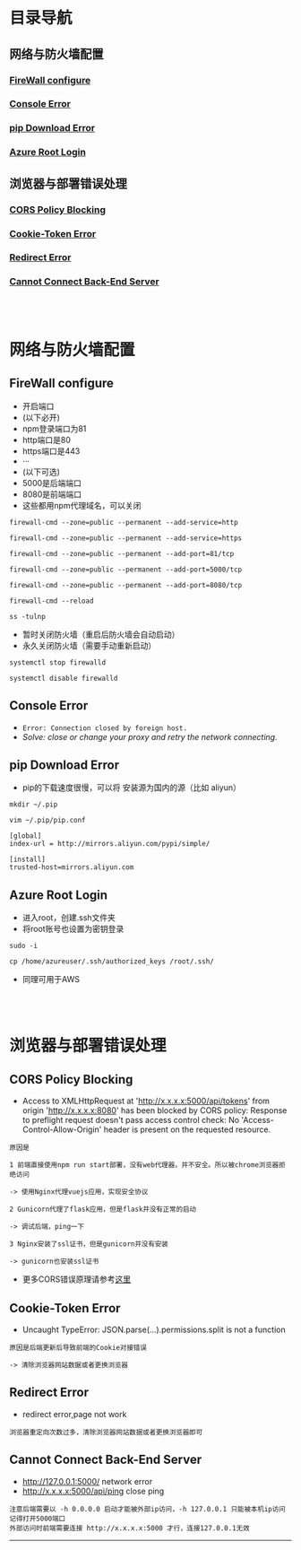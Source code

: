<br>

# 目录导航

## 网络与防火墙配置

### [FireWall configure](#firewall-configure-1)

### [Console Error](#console-error-1)

### [pip Download Error](#pip-download-error-1)

### [Azure Root Login](#azure-root-login-1)

## 浏览器与部署错误处理

### [CORS Policy Blocking](#cors-policy-blocking-1)

### [Cookie-Token Error](#cookie-token-error-1)

### [Redirect Error](#redirect-error-1)

### [Cannot Connect Back-End Server](#cannot-connect-back-end-server-1)

<br><br>

# 网络与防火墙配置

## FireWall configure
- 开启端口
- (以下必开)
- npm登录端口为81
- http端口是80
- https端口是443
- ···
- (以下可选)
- 5000是后端端口
- 8080是前端端口
- 这些都用npm代理域名，可以关闭
```
firewall-cmd --zone=public --permanent --add-service=http

firewall-cmd --zone=public --permanent --add-service=https

firewall-cmd --zone=public --permanent --add-port=81/tcp

firewall-cmd --zone=public --permanent --add-port=5000/tcp

firewall-cmd --zone=public --permanent --add-port=8080/tcp

firewall-cmd --reload

ss -tulnp
```

- 暂时关闭防火墙（重启后防火墙会自动启动）
- 永久关闭防火墙（需要手动重新启动）
```
systemctl stop firewalld

systemctl disable firewalld
```

## Console Error
- `Error: Connection closed by foreign host. `
- *Solve: close or change your proxy and retry the network connecting.*

## pip Download Error
- pip的下载速度很慢，可以将 安装源为国内的源（比如 aliyun）
```
mkdir ~/.pip

vim ~/.pip/pip.conf
```

```
[global]
index-url = http://mirrors.aliyun.com/pypi/simple/

[install]
trusted-host=mirrors.aliyun.com
```

## Azure Root Login
- 进入root，创建.ssh文件夹
- 将root账号也设置为密钥登录
```
sudo -i

cp /home/azureuser/.ssh/authorized_keys /root/.ssh/
```

- 同理可用于AWS

<br><br>

# 浏览器与部署错误处理

## CORS Policy Blocking
- Access to XMLHttpRequest at 'http://x.x.x.x:5000/api/tokens' from origin 'http://x.x.x.x:8080' has been blocked by CORS policy: Response to preflight request doesn't pass access control check: No 'Access-Control-Allow-Origin' header is present on the requested resource.
```
原因是

1 前端直接使用npm run start部署，没有web代理器，并不安全。所以被chrome浏览器拒绝访问

-> 使用Nginx代理vuejs应用，实现安全协议

2 Gunicorn代理了flask应用，但是flask并没有正常的启动

-> 调试后端，ping一下

3 Nginx安装了ssl证书，但是gunicorn并没有安装

-> gunicorn也安装ssl证书
```

- 更多CORS错误原理请参考[这里](https://blog.huli.tw/2021/02/19/cors-guide-1/)

## Cookie-Token Error
- Uncaught TypeError: JSON.parse(...).permissions.split is not a function
```
原因是后端更新后导致前端的Cookie对接错误

-> 清除浏览器网站数据或者更换浏览器
```

## Redirect Error
- redirect error,page not work
```
浏览器重定向次数过多，清除浏览器网站数据或者更换浏览器即可
```

## Cannot Connect Back-End Server
- http://127.0.0.1:5000/ network error
- http://x.x.x.x:5000/api/ping close ping
```
注意后端需要以 -h 0.0.0.0 启动才能被外部ip访问，-h 127.0.0.1 只能被本机ip访问
记得打开5000端口
外部访问时前端需要连接 http://x.x.x.x:5000 才行，连接127.0.0.1无效
```
---
